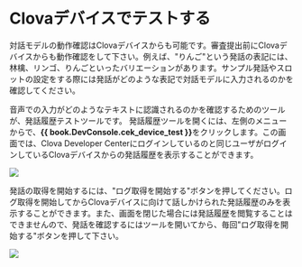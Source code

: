 # Clovaデバイスでテストする

対話モデルの動作確認はClovaデバイスからも可能です。審査提出前にClovaデバイスからも動作確認をして下さい。例えば、"りんご"という発話の表記には、林檎、リンゴ、りんごといったバリエーションがあります。サンプル発話やスロットの設定をする際には発話がどのような表記で対話モデルに入力されるのかを確認してください。

音声での入力がどのようなテキストに認識されるのかを確認するためのツールが、発話履歴テストツールです。
発話履歴ツールを開くには、左側のメニューからで、<strong>{{ book.DevConsole.cek_device_test }}</strong>をクリックします。この画面では、Clova Developer Centerにログインしているのと同じユーザがログインしているClovaデバイスからの発話履歴を表示することができます。

![](/DevConsole/Resources/Images/DevConsole-DeviceTest_Menu.png)

発話の取得を開始するには、"ログ取得を開始する"ボタンを押してください。ログ取得を開始してからClovaデバイスに向けて話しかけられた発話履歴のみを表示することができます。また、画面を閉じた場合には発話履歴を閲覧することはできませんので、発話を確認するにはツールを開いてから、毎回"ログ取得を開始する"ボタンを押して下さい。

![](/DevConsole/Resources/Images/DevConsole-DeviceTest_StartTest.png)
